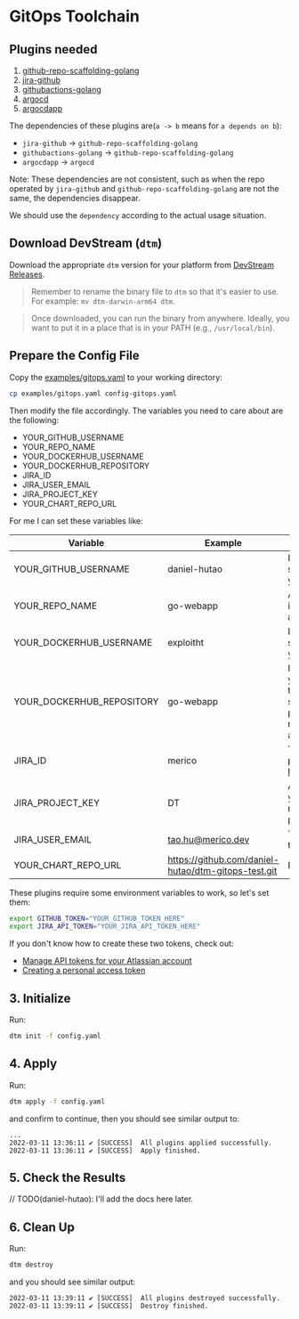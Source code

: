 # GitOps Toolchain

## Plugins needed

1. [github-repo-scaffolding-golang](/docs/plugins/github-repo-scaffolding-golang)
2. [jira-github](/docs/plugins/jira-github-integ)
3. [githubactions-golang](/docs/plugins/githubactions-golang)
4. [argocd](/docs/plugins/argocd)
5. [argocdapp](/docs/plugins/argocdapp)

The dependencies of these plugins are(`a -> b` means for `a depends on b`):

- `jira-github` -> `github-repo-scaffolding-golang`
- `githubactions-golang` -> `github-repo-scaffolding-golang`
- `argocdapp` -> `argocd`

Note: These dependencies are not consistent, such as when the repo operated by `jira-github` and `github-repo-scaffolding-golang` are not the same, the dependencies disappear.

We should use the `dependency` according to the actual usage situation.

## Download DevStream (`dtm`)

Download the appropriate `dtm` version for your platform from [DevStream Releases](https://github.com/devstream-io/devstream/releases).

> Remember to rename the binary file to `dtm` so that it's easier to use. For example: `mv dtm-darwin-arm64 dtm`.

> Once downloaded, you can run the binary from anywhere. Ideally, you want to put it in a place that is in your PATH (e.g., `/usr/local/bin`).

## Prepare the Config File

Copy the [examples/gitops.yaml](https://github.com/devstream-io/devstream/blob/main/examples/gitops.yaml) to your working directory:

```bash
cp examples/gitops.yaml config-gitops.yaml
```

Then modify the file accordingly. The variables you need to care about are the following: 

- YOUR_GITHUB_USERNAME
- YOUR_REPO_NAME
- YOUR_DOCKERHUB_USERNAME
- YOUR_DOCKERHUB_REPOSITORY
- JIRA_ID
- JIRA_USER_EMAIL
- JIRA_PROJECT_KEY
- YOUR_CHART_REPO_URL

For me I can set these variables like:

| Variable                       | Example           | Note                                                         |
| ------------------------------ | ----------------- | ------------------------------------------------------------ |
| YOUR_GITHUB_USERNAME           | daniel-hutao      | It should be case-sensitive here; strictly use your GitHub username |
| YOUR_REPO_NAME                 | go-webapp         | As long as it doesn't exist in your GitHub account and the name is legal |
| YOUR_DOCKERHUB_USERNAME        | exploitht         | It should be case-sensitive here; strictly use your DockerHub username |
| YOUR_DOCKERHUB_REPOSITORY      | go-webapp         | It is recommended that you use the same name as the project, please make sure that there is no project with the same name in your DockerHub account |
| JIRA_ID                        | merico            | This is a domain name prefix like merico in https://merico.atlassian.net |
| JIRA_PROJECT_KEY               | DT                | A descriptive prefix for your project’s issue keys to recognize work from this project |
| JIRA_USER_EMAIL                | tao.hu@merico.dev | The email you use to log in to Jira |
| YOUR_CHART_REPO_URL            | https://github.com/daniel-hutao/dtm-gitops-test.git | Helm chart repo URL |

These plugins require some environment variables to work, so let's set them:

```bash
export GITHUB_TOKEN="YOUR_GITHUB_TOKEN_HERE"
export JIRA_API_TOKEN="YOUR_JIRA_API_TOKEN_HERE"
```

If you don't know how to create these two tokens, check out:

- [Manage API tokens for your Atlassian account](https://support.atlassian.com/atlassian-account/docs/manage-api-tokens-for-your-atlassian-account/)
- [Creating a personal access token](https://docs.github.com/en/authentication/keeping-your-account-and-data-secure/creating-a-personal-access-token)

## 3. Initialize

Run:

```bash
dtm init -f config.yaml
```

## 4. Apply

Run:

```bash
dtm apply -f config.yaml
```

and confirm to continue, then you should see similar output to:

```
...
2022-03-11 13:36:11 ✔ [SUCCESS]  All plugins applied successfully.
2022-03-11 13:36:11 ✔ [SUCCESS]  Apply finished.
```

## 5. Check the Results

// TODO(daniel-hutao): I'll add the docs here later.

## 6. Clean Up

Run:

```bash
dtm destroy
```

and you should see similar output:

```
2022-03-11 13:39:11 ✔ [SUCCESS]  All plugins destroyed successfully.
2022-03-11 13:39:11 ✔ [SUCCESS]  Destroy finished.
```
